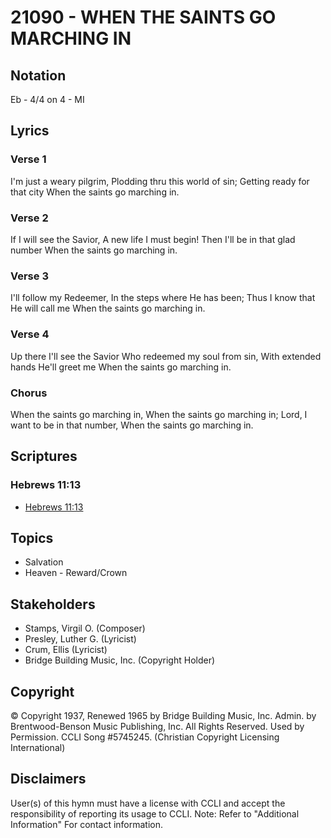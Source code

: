 # 21090 - WHEN THE SAINTS GO MARCHING IN

## Notation

Eb - 4/4 on 4 - MI

## Lyrics

### Verse 1

I'm just a weary pilgrim, Plodding thru this world of sin; Getting ready for that city When the saints go marching in.

### Verse 2

If I will see the Savior, A new life I must begin! Then I'll be in that glad number When the saints go marching in.

### Verse 3

I'll follow my Redeemer, In the steps where He has been; Thus I know that He will call me When the saints go marching in.

### Verse 4

Up there I'll see the Savior Who redeemed my soul from sin, With extended hands He'll greet me When the saints go marching in.

### Chorus

When the saints go marching in, When the saints go marching in; Lord, I want to be in that number, When the saints go marching in.


## Scriptures

### Hebrews 11:13

- [Hebrews 11:13](https://www.biblegateway.com/passage/?search=Hebrews%2011%3A13)


## Topics

- Salvation
- Heaven - Reward/Crown

## Stakeholders

- Stamps, Virgil O. (Composer)
- Presley, Luther G. (Lyricist)
- Crum, Ellis (Lyricist)
- Bridge Building Music, Inc. (Copyright Holder)

## Copyright

© Copyright 1937, Renewed 1965 by Bridge Building Music, Inc. Admin. by Brentwood-Benson Music Publishing, Inc. All Rights Reserved. Used by Permission. CCLI Song #5745245.
(Christian Copyright Licensing International)

## Disclaimers

User(s) of this hymn must have a license with CCLI and accept the responsibility of reporting its usage to CCLI.
Note: Refer to "Additional Information" For contact information.

